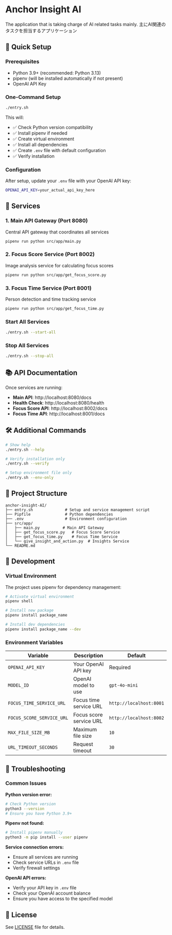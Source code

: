 # Anchor Insight AI

The application that is taking charge of AI related tasks mainly. 主にAI関連のタスクを担当するアプリケーション

## 🚀 Quick Setup

### Prerequisites
- Python 3.9+ (recommended: Python 3.13)
- pipenv (will be installed automatically if not present)
- OpenAI API Key

### One-Command Setup
```bash
./entry.sh
```

This will:
- ✅ Check Python version compatibility
- ✅ Install pipenv if needed
- ✅ Create virtual environment
- ✅ Install all dependencies
- ✅ Create `.env` file with default configuration
- ✅ Verify installation

### Configuration
After setup, update your `.env` file with your OpenAI API key:
```bash
OPENAI_API_KEY=your_actual_api_key_here
```

## 🎯 Services

### 1. Main API Gateway (Port 8080)
Central API gateway that coordinates all services
```bash
pipenv run python src/app/main.py
```

### 2. Focus Score Service (Port 8002)
Image analysis service for calculating focus scores
```bash
pipenv run python src/app/get_focus_score.py
```

### 3. Focus Time Service (Port 8001)
Person detection and time tracking service
```bash
pipenv run python src/app/get_focus_time.py
```

### Start All Services
```bash
./entry.sh --start-all
```

### Stop All Services
```bash
./entry.sh --stop-all
```

## 📚 API Documentation

Once services are running:
- **Main API**: http://localhost:8080/docs
- **Health Check**: http://localhost:8080/health
- **Focus Score API**: http://localhost:8002/docs
- **Focus Time API**: http://localhost:8001/docs

## 🛠️ Additional Commands

```bash
# Show help
./entry.sh --help

# Verify installation only
./entry.sh --verify

# Setup environment file only
./entry.sh --env-only
```

## 📁 Project Structure

```
anchor-insight-AI/
├── entry.sh              # Setup and service management script
├── Pipfile               # Python dependencies
├── .env                  # Environment configuration
├── src/app/
│   ├── main.py          # Main API Gateway
│   ├── get_focus_score.py   # Focus Score Service
│   ├── get_focus_time.py    # Focus Time Service
│   └── give_insight_and_action.py  # Insights Service
└── README.md
```

## 🔧 Development

### Virtual Environment
The project uses pipenv for dependency management:
```bash
# Activate virtual environment
pipenv shell

# Install new package
pipenv install package_name

# Install dev dependencies
pipenv install package_name --dev
```

### Environment Variables
| Variable | Description | Default |
|----------|-------------|---------|
| `OPENAI_API_KEY` | Your OpenAI API key | Required |
| `MODEL_ID` | OpenAI model to use | `gpt-4o-mini` |
| `FOCUS_TIME_SERVICE_URL` | Focus time service URL | `http://localhost:8001` |
| `FOCUS_SCORE_SERVICE_URL` | Focus score service URL | `http://localhost:8002` |
| `MAX_FILE_SIZE_MB` | Maximum file size | `10` |
| `URL_TIMEOUT_SECONDS` | Request timeout | `30` |

## 🚨 Troubleshooting

### Common Issues

**Python version error:**
```bash
# Check Python version
python3 --version
# Ensure you have Python 3.9+
```

**Pipenv not found:**
```bash
# Install pipenv manually
python3 -m pip install --user pipenv
```

**Service connection errors:**
- Ensure all services are running
- Check service URLs in `.env` file
- Verify firewall settings

**OpenAI API errors:**
- Verify your API key in `.env` file
- Check your OpenAI account balance
- Ensure you have access to the specified model

## 📝 License

See [LICENSE](LICENSE) file for details.

